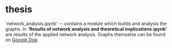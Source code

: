 # thesis
'network_analysis.ipynb' -- contains a module which builds and analysis the graphs.
In **'Results of network analysis and theoretical implications.ipynb'** are results of the applied network analysis. 
Graphs themselve can be found on <a href="https://drive.google.com/open?id=0B84yIDStxSs6N0VnX1lpZEs5UlE">Google Disk</a>
